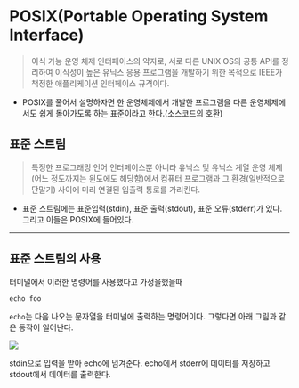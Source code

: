 # POSIX(Portable Operating System Interface)

> 이식 가능 운영 체제 인터페이스의 약자로, 서로 다른 UNIX OS의 공통 API를 정리하여 이식성이 높은 유닉스 응용 프로그램을 개발하기 위한 목적으로 IEEE가 책정한 애플리케이션 인터페이스 규격이다.

- POSIX를 풀어서 설명하자면 한 운영체제에서 개발한 프로그램을 다른 운영체제에서도 쉽게 돌아가도록 하는 표준이라고 한다.(소스코드의 호환)

## <strong>표준 스트림</strong>
> 특정한 프로그래밍 언어 인터페이스뿐 아니라 유닉스 및 유닉스 계열 운영 체제(어느 정도까지는 윈도에도 해당함)에서 컴퓨터 프로그램과 그 환경(일반적으로 단말기) 사이에 미리 연결된 입출력 통로를 가리킨다.

- 표준 스트림에는 표준입력(stdin), 표준 출력(stdout), 표준 오류(stderr)가 있다. 그리고 이들은 POSIX에 들어있다.

<hr>

## <strong> 표준 스트림의 사용</strong>
터미널에서 이러한 명령어를 사용했다고 가정을했을때

``` 
echo foo 
```
```echo```는 다음 나오는 문자열을 터미널에 출력하는 명령어이다. 그렇다면 아래 그림과 같은 동작이 일어난다.

<img src="./img/1.png">

stdin으로 입력을 받아 echo에 넘겨준다. echo에서 stderr에 데이터를 저장하고 stdout에서 데이터를 출력한다.
